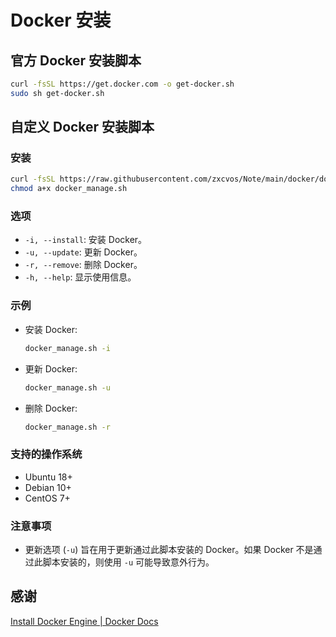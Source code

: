 # Docker 安装

## 官方 Docker 安装脚本

```bash
curl -fsSL https://get.docker.com -o get-docker.sh
sudo sh get-docker.sh
```

## 自定义 Docker 安装脚本

### 安装

```bash
curl -fsSL https://raw.githubusercontent.com/zxcvos/Note/main/docker/docker_manage.sh -o docker_manage.sh
chmod a+x docker_manage.sh
```

### 选项

- `-i, --install`: 安装 Docker。
- `-u, --update`: 更新 Docker。
- `-r, --remove`: 删除 Docker。
- `-h, --help`: 显示使用信息。

### 示例

- 安装 Docker:
  ```bash
  docker_manage.sh -i
  ```

- 更新 Docker:
  ```bash
  docker_manage.sh -u
  ```

- 删除 Docker:
  ```bash
  docker_manage.sh -r
  ```

### 支持的操作系统

- Ubuntu 18+
- Debian 10+
- CentOS 7+

### 注意事项

- 更新选项 (`-u`) 旨在用于更新通过此脚本安装的 Docker。如果 Docker 不是通过此脚本安装的，则使用 `-u` 可能导致意外行为。

## 感谢

[Install Docker Engine | Docker Docs](https://docs.docker.com/engine/install/)
